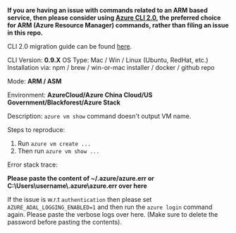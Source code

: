 **If you are having an issue with commands related to an ARM based service, then please consider using [Azure CLI 2.0](https://github.com/Azure/azure-cli), the preferred choice for ARM (Azure Resource Manager) commands, rather than filing an issue in this repo.**

CLI 2.0 migration guide can be found [here](https://aka.ms/move2cli2).

CLI Version: **0.9.X**
OS Type: Mac / Win / Linux (Ubuntu, RedHat, etc.)
Installation via:  npm / brew / win-or-mac installer / docker / github repo

Mode: **ARM / ASM**

Environment: **AzureCloud/Azure China Cloud/US Government/Blackforest/Azure Stack**

Description:
`azure vm show` command doesn't output VM name.

Steps to reproduce:
1) Run `azure vm create ...`
2) Then run `azure vm show ...`

Error stack trace:

**Please paste the content of ~/.azure/azure.err or C:\Users\username\\.azure\azure.err over here**

If the issue is w.r.t `authentication` then please set `AZURE_ADAL_LOGGING_ENABLED=1` and then run the `azure login` command again. 
Please paste the verbose logs over here. (Make sure to delete the password before pasting the contents).

